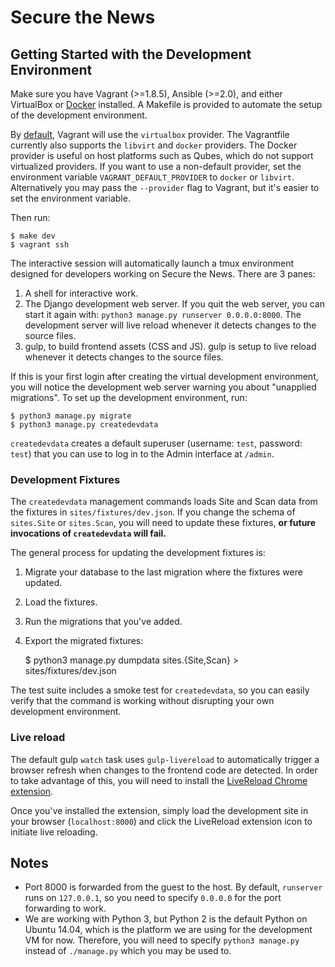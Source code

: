 # Secure the News

## Getting Started with the Development Environment

Make sure you have Vagrant (>=1.8.5), Ansible (>=2.0), and either VirtualBox or
[Docker](https://docs.docker.com/engine/installation/)
installed. A Makefile is provided to automate the setup of the development
environment.

By [default](https://www.vagrantup.com/docs/providers/default.html), Vagrant
will use the `virtualbox` provider. The Vagrantfile currently also supports the
`libvirt` and `docker` providers. The Docker provider is useful on host
platforms such as Qubes, which do not support virtualized providers. If you
want to use a non-default provider, set the environment variable
`VAGRANT_DEFAULT_PROVIDER` to `docker` or `libvirt`. Alternatively you may pass
the `--provider` flag to Vagrant, but it's easier to set the environment
variable.

Then run:

    $ make dev
    $ vagrant ssh

The interactive session will automatically launch a tmux environment designed
for developers working on Secure the News. There are 3 panes:

1. A shell for interactive work.
2. The Django development web server. If you quit the web server, you can start
   it again with: `python3 manage.py runserver 0.0.0.0:8000`. The development
   server will live reload whenever it detects changes to the source files.
3. gulp, to build frontend assets (CSS and JS). gulp is setup to live reload
   whenever it detects changes to the source files.

If this is your first login after creating the virtual development environment,
you will notice the development web server warning you about "unapplied
migrations". To set up the development environment, run:

    $ python3 manage.py migrate
    $ python3 manage.py createdevdata

`createdevdata` creates a default superuser (username: `test`, password:
`test`) that you can use to log in to the Admin interface at `/admin`.

### Development Fixtures

The `createdevdata` management commands loads Site and Scan data from the
fixtures in `sites/fixtures/dev.json`. If you change the schema of `sites.Site`
or `sites.Scan`, you will need to update these fixtures, **or future
invocations of `createdevdata` will fail.**

The general process for updating the development fixtures is:

1. Migrate your database to the last migration where the fixtures were updated.
2. Load the fixtures.
3. Run the migrations that you've added.
4. Export the migrated fixtures:

    $ python3 manage.py dumpdata sites.{Site,Scan} > sites/fixtures/dev.json

The test suite includes a smoke test for `createdevdata`, so you can easily
verify that the command is working without disrupting your own development
environment.

### Live reload

The default gulp `watch` task uses `gulp-livereload` to automatically trigger a
browser refresh when changes to the frontend code are detected. In order to take
advantage of this, you will need to install the [LiveReload Chrome
extension](https://chrome.google.com/webstore/detail/livereload/jnihajbhpnppcggbcgedagnkighmdlei?hl=en).

Once you've installed the extension, simply load the development site in your
browser (`localhost:8000`) and click the LiveReload extension icon to initiate
live reloading.

## Notes

* Port 8000 is forwarded from the guest to the host. By default, `runserver`
  runs on `127.0.0.1`, so you need to specify `0.0.0.0` for the port forwarding
  to work.
* We are working with Python 3, but Python 2 is the default Python on Ubuntu
  14.04, which is the platform we are using for the development VM for now.
  Therefore, you will need to specify `python3 manage.py` instead of
  `./manage.py` which you may be used to.
